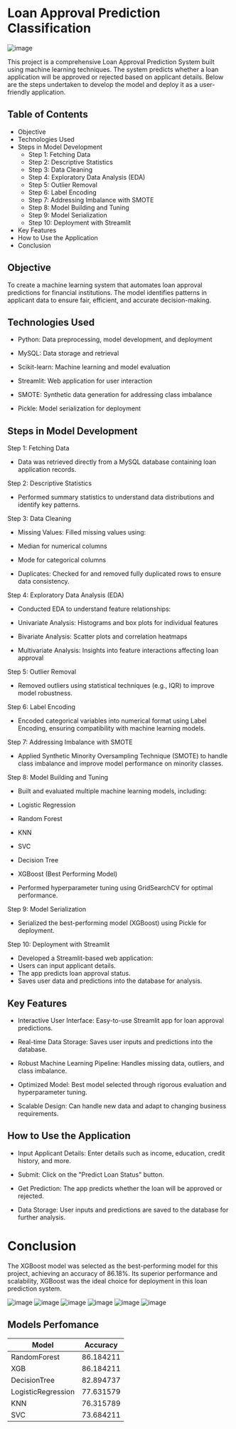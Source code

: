 # Loan Approval Prediction Classification
![image](https://github.com/Shaikh-areeb/Loan_Approval_Prediction-Classification/blob/main/prediction_app_files/personal%20loan.jpg)

This project is a comprehensive Loan Approval Prediction System built using machine learning techniques. 
The system predicts whether a loan application will be approved or rejected based on applicant details. Below are the steps undertaken to develop the model and deploy it as a user-friendly application.

## Table of Contents

- Objective
- Technologies Used
- Steps in Model Development
  - Step 1: Fetching Data
  - Step 2: Descriptive Statistics
  - Step 3: Data Cleaning
  - Step 4: Exploratory Data Analysis (EDA)
  - Step 5: Outlier Removal
  - Step 6: Label Encoding
  - Step 7: Addressing Imbalance with SMOTE
  - Step 8: Model Building and Tuning
  - Step 9: Model Serialization
  - Step 10: Deployment with Streamlit
- Key Features
- How to Use the Application
- Conclusion


## Objective

To create a machine learning system that automates loan approval predictions for financial institutions. 
The model identifies patterns in applicant data to ensure fair, efficient, and accurate decision-making.

## Technologies Used

* Python: Data preprocessing, model development, and deployment

* MySQL: Data storage and retrieval

* Scikit-learn: Machine learning and model evaluation

* Streamlit: Web application for user interaction

* SMOTE: Synthetic data generation for addressing class imbalance

* Pickle: Model serialization for deployment

## Steps in Model Development

Step 1: Fetching Data

* Data was retrieved directly from a MySQL database containing loan application records.

Step 2: Descriptive Statistics

* Performed summary statistics to understand data distributions and identify key patterns.

Step 3: Data Cleaning

* Missing Values: Filled missing values using:

* Median for numerical columns

* Mode for categorical columns

* Duplicates: Checked for and removed fully duplicated rows to ensure data consistency.

Step 4: Exploratory Data Analysis (EDA)

* Conducted EDA to understand feature relationships:

* Univariate Analysis: Histograms and box plots for individual features

* Bivariate Analysis: Scatter plots and correlation heatmaps

* Multivariate Analysis: Insights into feature interactions affecting loan approval

Step 5: Outlier Removal

* Removed outliers using statistical techniques (e.g., IQR) to improve model robustness.

Step 6: Label Encoding

* Encoded categorical variables into numerical format using Label Encoding, ensuring compatibility with machine learning models.

Step 7: Addressing Imbalance with SMOTE

* Applied Synthetic Minority Oversampling Technique (SMOTE) to handle class imbalance and improve model performance on minority classes.

Step 8: Model Building and Tuning

* Built and evaluated multiple machine learning models, including:

* Logistic Regression
* Random Forest
* KNN
* SVC
* Decision Tree
* XGBoost (Best Performing Model)

* Performed hyperparameter tuning using GridSearchCV for optimal performance.

Step 9: Model Serialization

* Serialized the best-performing model (XGBoost) using Pickle for deployment.

Step 10: Deployment with Streamlit

* Developed a Streamlit-based web application:
* Users can input applicant details.
* The app predicts loan approval status.
* Saves user data and predictions into the database for analysis.

## Key Features

* Interactive User Interface: Easy-to-use Streamlit app for loan approval predictions.

* Real-time Data Storage: Saves user inputs and predictions into the database.

* Robust Machine Learning Pipeline: Handles missing data, outliers, and class imbalance.

* Optimized Model: Best model selected through rigorous evaluation and hyperparameter tuning.

* Scalable Design: Can handle new data and adapt to changing business requirements.

## How to Use the Application

* Input Applicant Details:
Enter details such as income, education, credit history, and more.

* Submit:
Click on the "Predict Loan Status" button.

* Get Prediction:
The app predicts whether the loan will be approved or rejected.

* Data Storage:
User inputs and predictions are saved to the database for further analysis.

# Conclusion

The XGBoost model was selected as the best-performing model for this project, achieving an accuracy of 86.18%. 
Its superior performance and scalability, XGBoost was the ideal choice for deployment in this loan prediction system.


![image](https://github.com/Shaikh-areeb/Loan_Approval_Prediction-Classification/blob/main/visual%20insights%20images/Screenshot%202025-01-18%20000133.png)
![image](https://github.com/Shaikh-areeb/Loan_Approval_Prediction-Classification/blob/main/visual%20insights%20images/Screenshot%202025-01-18%20000153.png)
![image](https://github.com/Shaikh-areeb/Loan_Approval_Prediction-Classification/blob/main/visual%20insights%20images/Screenshot%202025-01-18%20000209.png) 
![image]()
![image]()
![image]()


## Models Perfomance

| Model                | Accuracy   |
|----------------------|------------|
| RandomForest         | 86.184211  |
| XGB                  | 86.184211  |
| DecisionTree         | 82.894737  |
| LogisticRegression   | 77.631579  |
| KNN                  | 76.315789  |
| SVC                  | 73.684211  |


